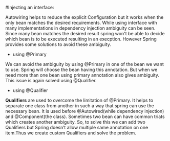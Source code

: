 #Injecting an interface:

 Autowiring helps to reduce the explicit Configuration but it works when the only bean matches the desired requirements. While using interface with many implementations in dependency injection ambiguity can be seen. Since many bean matches the desired result spring won't be able to decide which bean is to be executed resulting in an execption. However Spring provides some solutions to avoid these ambiguity.
 
-	using @Primary

We can avoid the ambiguity by using @Primary in one of the bean we want to use. Spring will choose the bean having this annotation. But when we need more than one bean using primary annotation also gives ambiguity. This issue is again solved using @Qualifier.

-	using @Qualifier 

**Qualifiers** are used to overcome the limitation of @Primary. It helps to separate one class from another in such a way that spring can use the necessary bean. It is used before @Autowired(while dependency injection) and @Component(the class). Sometimes two bean can have common triats which creates another ambiguity. So, to solve this we can add two Qualifiers but Spring doesn’t allow multiple same annotation on one item.Thus we create custom Qualifiers and solve the problem.
